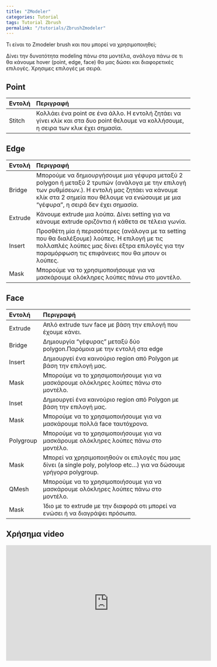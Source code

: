 ```yaml
---
title: "ZModeler"
categories: Tutorial
tags: Tutorial Zbrush
permalink: "/tutorials/ZbrushZmodeler"
---
```

Τι είναι το Zmodeler brush και που μπορεί να χρησιμοποιηθεί;

Δίνει την δυνατότητα modeling πάνω στα μοντέλα, ανάλογα πάνω σε τι θα κάνουμε hover (point, edge, face) θα μας δώσει και διαφορετικές επιλογές.
Χρησιμες επιλογές με σειρά.

<h2>Point</h2>

| Εντολή    | Περιγραφή |
|:---------|:---|
| Stitch|  Κολλάει ένα point σε ένα άλλο. Η εντολή ζητάει να γίνει κλίκ και στα δυο point θελουμε να κολλήσουμε, η σειρα των κλικ έχει σημασία. |

<h2>Edge</h2>

| Εντολή    | Περιγραφή |
|:---------|:---|
| Bridge|  Μπορούμε να δημιουργήσουμε μια γέφυρα μεταξύ 2 polygon ή μεταξύ 2 τρυπών (ανάλογα με την επιλογή των ρυθμίσεων.). Η εντολή μας ζητάει να κάνουμε κλίκ στα 2 σημεία που θέλουμε να ενώσουμε με μια “γέφυρα”, η σειρά δεν έχει σημασία. |
| Extrude | Κάνουμε extrude μια λούπα. Δίνει setting για να κάνουμε extrude οριζόντια ή κάθετα σε τέλεια γωνία. |
| Insert | Προσθέτη μία ή περισσότερες (ανάλογα με τα setting που θα διαλέξουμε) λούπες. Η επιλογή με τις πολλαπλές λούπες μας δίνει έξτρα επιλογές για την παραμόρφωση τις επιφάνειες που θα μπουν οι λούπες. |
| Mask | Μπορούμε να το χρησιμοποιήσουμε για να μασκάρουμε ολόκληρες λούπες πάνω στο μοντέλο. |

<h2>Face</h2>

| Εντολή    | Περιγραφή |
|:---------|:---|
| Extrude|  Απλό extrude των face με βάση την επιλογή που έχουμε κάνει. |
| Bridge | Δημιουργία “γέφυρας” μεταξύ δύο polygon.Παρόμοια με την εντολή στα edge|
| Insert |  Δημιουργεί ένα καινούριο region από Polygon με βάση την επιλογή μας.|
| Mask | Μπορούμε να το χρησιμοποιήσουμε για να μασκάρουμε ολόκληρες λούπες πάνω στο μοντέλο. |
| Inset | Δημιουργεί ένα καινούριο region από Polygon με βάση την επιλογή μας. |
| Mask | Μπορούμε να το χρησιμοποιήσουμε για να μασκάρουμε πολλά face ταυτόχρονα. |
| Polygroup | Μπορούμε να το χρησιμοποιήσουμε για να μασκάρουμε ολόκληρες λούπες πάνω στο μοντέλο. |
| Mask | Μπορεί να χρησιμοποιηθούν οι επιλογές που μας δίνει (a single poly, polyloop etc…) για να δώσουμε γρήγορα polygroup. |
| QMesh | Μπορούμε να το χρησιμοποιήσουμε για να μασκάρουμε ολόκληρες λούπες πάνω στο μοντέλο. |
| Mask | Ίδιο με το extrude με την διαφορά οτι μπορεί να ενώσει ή να διαγράψει πρόσωπα. |

<h2>Χρήσημα video</h2>

<iframe width="560" height="315" src="https://www.youtube.com/embed/UJ1-UfKfzh0?si=ASZmPrP7uA43Y-6a" frameborder="0" allowfullscreen></iframe>